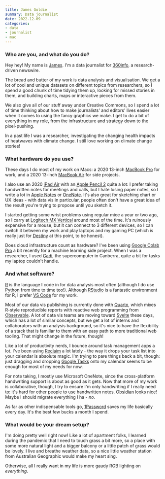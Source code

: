 ```yaml
---
title: James Goldie
summary: Data journalist
date: 2022-12-09
categories:
- data
- journalist
- mac
---
```


### Who are you, and what do you do?

Hey hey! My name is [James](https://jamesgoldie.dev/ "James' website."). I'm a data journalist for [360info](https://360info.org/ "A global information agency."), a research-driven newswire.

The bread and butter of my work is data analysis and visualisation. We get a lot of cool and unique datasets on different topics from researchers, so I spend a good chunk of time tidying them up, looking for missed stories in them, and building charts, maps or interactive pieces from them.

We also give all of our stuff away under Creative Commons, so I spend a lot of time thinking about how to make journalists' and editors' lives easier when it comes to using the fancy graphics we make. I get to do a bit of everything in my role, from the infrastructure and strategy down to the pixel-pushing.

In a past life I was a researcher, investigating the changing health impacts of heatwaves with climate change. I still love working on climate change stories!

### What hardware do you use?

These days I do most of my work on Macs: a 2020 13-inch [MacBook Pro][macbook-pro] for work, and a 2020 13-inch [MacBook Air][macbook-air] for side projects.

I also use an 2020 [iPad Air][ipad-air] with an [Apple Pencil 2][apple-pencil] quite a lot: I prefer taking handwritten notes for meetings and calls, but I hate losing paper notes, so I write a lot in [Apple Notes][notes] or [OneNote][]. It's also great for sketching chart or UX ideas - with data vis in particular, people often don't have a great idea of the result you're trying to propose until you sketch it.

I started getting some wrist problems using regular mice a year or two ago, so I carry at [Logitech MX Vertical][mx-vertical] around most of the time. It's ruinously expensive for a mouse, but it can connect to 3 different devices, so I can switch it between my work and play laptops and my gaming PC (which is really just for [Destiny][destiny-2] at this point, to be honest).

Does cloud infrastructure count as hardware? I've been using [Google Colab Pro][google-colab] a bit recently for a machine learning side project. When I was a researcher, I used [Gadi](https://nci.org.au/our-systems/hpc-systems "A supercomputer in Canberra, Australia."), the supercomputer in Canberra, quite a bit for tasks my laptop couldn't handle.

### And what software?

[R][] is the language I code in for data analysis most often (although I do use [Python][] from time to time too!). Although [RStudio][] is a fantastic environment for R, I prefer [VS Code][visual-studio-code] for my work.

Most of our data vis publishing is currently done with [Quarto][], which mixes R-style reproducible reports with reactive web programming from [Observable][]. A lot of data vis teams are moving toward [Svelte][] these days, which has a lot of similar concepts, but we get a lot of interns and collaborators with an analysis background, so it's nice to have the flexibility of a stack that is familiar to them with an easy path to more traditional web tooling. That might change in the future, though!

Like a lot of productivity nerds, I bounce around task management apps a lot. I've been using [Reclaim][] a lot lately - the way it drops your task list into your calendar is absolute magic. I'm trying to pare things back a bit, though: just dragging and dropping [Google Tasks][google-tasks] onto my calendar seems to be enough for most of my needs for now.

For note taking, I mostly use Microsoft OneNote, since the cross-platform handwriting support is about as good as it gets. Now that more of my work is collaborative, though, I try to ensure I'm only handwriting if I really need to: it's hard for other people to use handwritten notes. [Obsidian][] looks nice! Maybe I should migrate everything I ha - _no_.

As far as other indispensable tools go, [1Password][] saves my life basically every day. It's the best few bucks a month I spend.

### What would be your dream setup?

I'm doing pretty well right now! Like a lot of apartment folks, I learned during the pandemic that I need to touch grass a bit more, so a place with some more natural light and a bigger balcony or a little patch of grass would be lovely. I live and breathe weather data, so a nice little weather station from Australian Geographic would make my heart sing.

Otherwise, all I really want in my life is more gaudy RGB lighting on _everything_.

[1password]: https://1password.com "Password management software for Mac OS X."
[apple-pencil]: https://www.apple.com/apple-pencil/ "A stylus for the iPad Pro."
[destiny-2]: http://web.archive.org/web/20230822160446/https://www.destinythegame.com/ "A looter shooter MMO."
[google-colab]: http://web.archive.org/web/20221206023109/https://colab.research.google.com/notebooks/welcome.ipynb "A hosted Jupyter notebook that runs online."
[google-tasks]: http://web.archive.org/web/20221127175757/https://support.google.com/tasks/answer/7675772 "Task software."
[ipad-air]: https://en.wikipedia.org/wiki/IPad_Air "A tablet device."
[macbook-air]: https://www.apple.com/macbook-air/ "A very thin laptop."
[macbook-pro]: https://www.apple.com/macbook-pro/ "A laptop."
[mx-vertical]: https://www.logitech.com/en-us/product/mx-vertical-ergonomic-mouse.html "A vertical mouse."
[notes]: https://en.wikipedia.org/wiki/Notes_(Apple) "A note-taking application included with Mac OS X."
[observable]: https://observablehq.com/ "A data visualisation service."
[obsidian]: https://obsidian.md/ "Note-taking software."
[onenote]: https://www.onenote.com/signin?wdorigin=ondc "Synced notes software (part of Office)."
[python]: https://www.python.org/ "An interpreted scripting language."
[quarto]: https://quarto.org "A publishing system for scientific content."
[r]: http://www.r-project.org/ "Software for statistical computing and graphics."
[reclaim]: https://reclaim.ai/ "A smart calendar scheduling tool."
[rstudio]: https://posit.co/ "An IDE for the R language."
[svelte]: https://svelte.dev/ "A JavaScript web development framework."
[visual-studio-code]: https://code.visualstudio.com/ "A development IDE."
